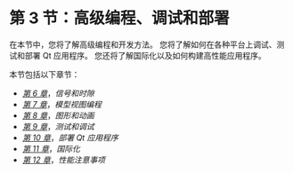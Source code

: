 # 第 3 节：高级编程、调试和部署

在本节中，您将了解高级编程和开发方法。 您将了解如何在各种平台上调试、测试和部署 Qt 应用程序。 您还将了解国际化以及如何构建高性能应用程序。

本节包括以下章节：

*   [*第 6 章*](06.html#_idTextAnchor123)，*信号和时隙*
*   [*第 7 章*](07.html#_idTextAnchor155)，*模型视图编程*
*   [*第 8 章*](08.html#_idTextAnchor176)，*图形和动画*
*   [*第 9 章*](09.html#_idTextAnchor221)，*测试和调试*
*   [*第 10 章*](10.html#_idTextAnchor240)，*部署 Qt 应用程序*
*   [*第 11 章*](11.html#_idTextAnchor256)，*国际化*
*   [*第 12 章*](12.html#_idTextAnchor273)，*性能注意事项*
